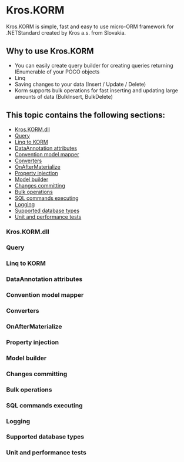# Kros.KORM

Kros.KORM is simple, fast and easy to use micro-ORM framework for .NETStandard created by Kros a.s. from Slovakia.

## Why to use Kros.KORM

* You can easily create query builder for creating queries returning IEnumerable of your POCO objects
* Linq
* Saving changes to your data (Insert / Update / Delete)
* Korm supports bulk operations for fast inserting and updating large amounts of data (BulkInsert, BulkDelete)

## This topic contains the following sections:

* [Kros.KORM.dll](#kroskormdll)
* [Query](#query)
* [Linq to KORM](#linq-to-korm)
* [DataAnnotation attributes](#dataannotation-attributes)
* [Convention model mapper](#convention-model-mapper)
* [Converters](#converters)
* [OnAfterMaterialize](#onaftermaterialize)
* [Property injection](#property-injection)
* [Model builder](#model-builder)
* [Changes committing](#changes-committing)
* [Bulk operations](#bulk-operations)
* [SQL commands executing](#sql-commands-executing)
* [Logging](#logging)
* [Supported database types](#supported-database-types)
* [Unit and performance tests](#unit-and-performance-tests)

### Kros.KORM.dll

### Query

### Linq to KORM

### DataAnnotation attributes

### Convention model mapper

### Converters

### OnAfterMaterialize

### Property injection

### Model builder

### Changes committing

### Bulk operations

### SQL commands executing

### Logging

### Supported database types

### Unit and performance tests
